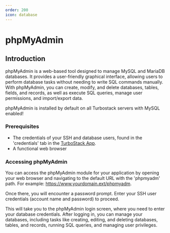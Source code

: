 ```yaml
---
order: 200
icon: database
---
```


# phpMyAdmin

## Introduction

phpMyAdmin is a web-based tool designed to manage MySQL and MariaDB databases. It provides a user-friendly graphical interface, allowing users to perform database tasks without needing to write SQL commands manually. With phpMyAdmin, you can create, modify, and delete databases, tables, fields, and records, as well as execute SQL queries, manage user permissions, and import/export data. 

phpMyAdmin is installed by default on all Turbostack servers with MySQL enabled!

### Prerequisites

* The credentials of your SSH and database users, found in the 'credentials' tab in the [TurboStack App](https://my.turbostack.app "TurboStack App").
* A functional web browser

### Accessing phpMyAdmin

You can access the phpMyAdmin module for your application by opening your web browser and navigating to the default URL with the 'phpmyadm' path. For example: https://www.yourdomain.ext/phpmyadm.

Once there, you will encounter a password prompt. Enter your SSH user credentials (account name and password) to proceed.

This will take you to the phpMyAdmin login screen, where you need to enter your database credentials. After logging in, you can manage your databases, including tasks like creating, editing, and deleting databases, tables, and records, running SQL queries, and managing user privileges.